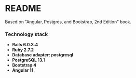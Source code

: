 # README

Based on "Angular, Postgres, and Bootstrap, 2nd Edition" book.

### Technology stack
- **Rails 6.0.3.4**
- **Ruby 2.7.2**
- **Database adapter: postgresql**
- **PostgreSQL 13.1**
- **Bootstrap 4**
- **Angular 11**
